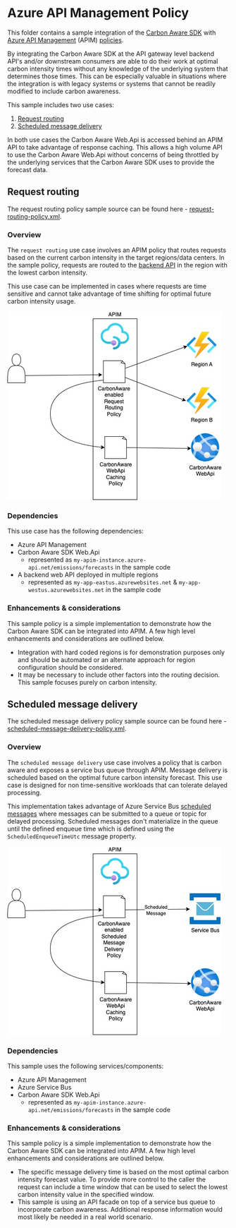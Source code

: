 <!-- markdownlint-disable MD024 -->
# Azure API Management Policy

This folder contains a sample integration of the [Carbon Aware SDK](https://github.com/Green-Software-Foundation/carbon-aware-sdk)
with [Azure API Management](https://azure.microsoft.com/en-us/products/api-management/) (APIM)
[policies](https://learn.microsoft.com/en-us/azure/api-management/api-management-howto-policies).

By integrating the Carbon Aware SDK at the API gateway level
backend API's and/or downstream consumers are able to do their work
at optimal carbon intensity times without any knowledge of the
underlying system that determines those times. This can be especially
valuable in situations where the integration is with legacy systems
or systems that cannot be readily modified to include carbon awareness.

This sample includes two use cases:

1. [Request routing](#request-routing)
2. [Scheduled message delivery](#scheduled-message-delivery)

In both use cases the Carbon Aware Web.Api is accessed behind an
APIM API to take advantage of response caching. This allows a high volume
API to use the Carbon Aware Web.Api without concerns of being
throttled by the underlying services that the Carbon Aware SDK
uses to provide the forecast data.

## Request routing

The request routing policy sample source can be found here - [request-routing-policy.xml](request-routing-policy.xml).

### Overview

The `request routing` use case involves an APIM policy that routes requests
based on the current carbon intensity in the target regions/data centers.
In the sample policy, requests are routed to the [backend API](https://learn.microsoft.com/en-us/azure/api-management/backends)
in the region with the lowest carbon intensity.

This use case can be implemented in cases where requests are time
sensitive and cannot take advantage of time shifting for optimal future
carbon intensity usage.

![Request Routing](images/request-routing.jpg "Request Routing")

### Dependencies

This use case has the following dependencies:

* Azure API Management
* Carbon Aware SDK Web.Api
  * represented as `my-apim-instance.azure-api.net/emissions/forecasts` in the sample code
* A backend web API deployed in multiple regions
  * represented as `my-app-eastus.azurewebsites.net` &
    `my-app-westus.azurewebsites.net` in the sample code

### Enhancements & considerations

This sample policy is a simple implementation to demonstrate how
the Carbon Aware SDK can be integrated into APIM. A few high
level enhancements and considerations are outlined below.

* Integration with hard coded regions is for demonstration purposes
only and should be automated or an alternate approach for region
configuration should be considered.
* It may be necessary to include other factors into the routing
decision. This sample focuses purely on carbon intensity.

## Scheduled message delivery

The scheduled message delivery policy sample source can be found here - [scheduled-message-delivery-policy.xml](scheduled-message-delivery-policy.xml).

### Overview

The `scheduled message delivery` use case involves a policy that is
carbon aware and exposes a service bus queue through APIM. Message
delivery is scheduled based on the optimal future carbon intensity
forecast. This use case is designed for non time-sensitive workloads that
can tolerate delayed processing.

This implementation takes advantage of Azure Service Bus [scheduled
messages](https://learn.microsoft.com/en-us/azure/service-bus-messaging/message-sequencing#scheduled-messages)
where messages can be submitted to a queue or topic for
delayed processing. Scheduled messages don't materialize in the
queue until the defined enqueue time which is defined using the
`ScheduledEnqueueTimeUtc` message property.

![Schedule Message Delivery](images/schedule-message-delivery.jpg "Schedule Message Delivery")

### Dependencies

This sample uses the following services/components:

* Azure API Management
* Azure Service Bus
* Carbon Aware SDK Web.Api
  * represented as `my-apim-instance.azure-api.net/emissions/forecasts` in the sample code

### Enhancements & considerations

This sample policy is a simple implementation to demonstrate how
the Carbon Aware SDK can be integrated into APIM. A few high
level enhancements and considerations are outlined below.

* The specific message delivery time is based on the most optimal
carbon intensity forecast value. To provide more control to the
caller the request can include a time window that can be used to
select the lowest carbon intensity value in the specified window.
* This sample is using an API facade on top of a service bus queue to
incorporate carbon awareness. Additional response information would
most likely be needed in a real world scenario.
